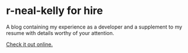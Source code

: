 # r-neal-kelly for hire
A blog containing my experience as a developer and a supplement to my resume with details worthy of your attention.

[Check it out online.](https://r-neal-kelly.github.io/for_hire)
